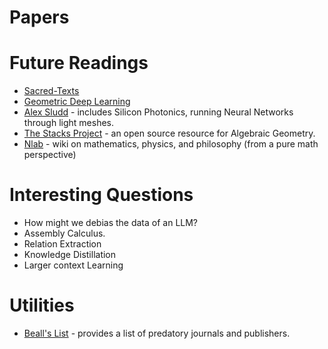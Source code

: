 # Papers

# Future Readings
* [Sacred-Texts](https://www.sacred-texts.com/gno/index.htm)
* [Geometric Deep Learning](https://geometricdeeplearning.com/blogs/)
* [Alex Sludd](https://alexsludds.github.io) - includes Silicon Photonics, running Neural Networks through light meshes.
* [The Stacks Project](https://stacks.math.columbia.edu) - an open source resource for Algebraic Geometry.
* [Nlab](https://ncatlab.org/nlab/show/HomePage) - wiki on mathematics, physics, and philosophy (from a pure math perspective)

# Interesting Questions
* How might we debias the data of an LLM? 
* Assembly Calculus.
* Relation Extraction
* Knowledge Distillation
* Larger context Learning

# Utilities
* [Beall's List](https://beallslist.net) - provides a list of predatory journals and publishers. 

